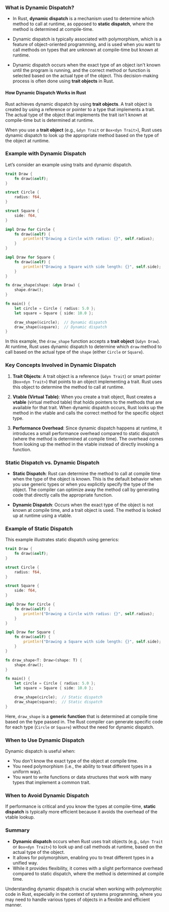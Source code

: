 ### **What is Dynamic Dispatch?**


- In Rust, **dynamic dispatch** is a mechanism used to determine which method to call at runtime, as 
  opposed to **static dispatch**, where the method is determined at compile-time. 

- Dynamic dispatch is typically associated with polymorphism, which is a feature of object-oriented 
  programming, and is used when you want to call methods on types that are unknown at compile-time but known
  at runtime.

- Dynamic dispatch occurs when the exact type of an object isn't known until the program is running, and 
  the correct method or function is selected based on the actual type of the object. 
  This decision-making process is often done using **trait objects** in Rust.

#### **How Dynamic Dispatch Works in Rust**

Rust achieves dynamic dispatch by using **trait objects**. A trait object is created by using a reference 
or pointer to a type that implements a trait. 
The actual type of the object that implements the trait isn't known at compile-time but is determined at 
runtime.

When you use a **trait object** (e.g., `&dyn Trait` or `Box<dyn Trait>`), Rust uses dynamic dispatch to 
look up the appropriate method based on the type of the object at runtime.

### **Example with Dynamic Dispatch**

Let’s consider an example using traits and dynamic dispatch.

```rust
trait Draw {
    fn draw(&self);
}

struct Circle {
    radius: f64,
}

struct Square {
    side: f64,
}

impl Draw for Circle {
    fn draw(&self) {
        println!("Drawing a Circle with radius: {}", self.radius);
    }
}

impl Draw for Square {
    fn draw(&self) {
        println!("Drawing a Square with side length: {}", self.side);
    }
}

fn draw_shape(shape: &dyn Draw) {
    shape.draw();
}

fn main() {
    let circle = Circle { radius: 5.0 };
    let square = Square { side: 10.0 };

    draw_shape(&circle);  // Dynamic dispatch
    draw_shape(&square);  // Dynamic dispatch
}
```

In this example, the `draw_shape` function accepts a **trait object** (`&dyn Draw`). 
At runtime, Rust uses dynamic dispatch to determine which `draw` method to call based on the actual 
type of the `shape` (either `Circle` or `Square`).

### **Key Concepts Involved in Dynamic Dispatch**

1. **Trait Objects**: A trait object is a reference (`&dyn Trait`) or smart pointer (`Box<dyn Trait>`) 
   that points to an object implementing a trait. Rust uses this object to determine the method to call at 
   runtime.

2. **Vtable (Virtual Table)**: When you create a trait object, Rust creates a **vtable** (virtual method 
   table) that holds pointers to the methods that are available for that trait. 
   When dynamic dispatch occurs, Rust looks up the method in the vtable and calls the correct method for the
   specific object type.

3. **Performance Overhead**: Since dynamic dispatch happens at runtime, it introduces a small performance 
   overhead compared to static dispatch (where the method is determined at compile time). 
   The overhead comes from looking up the method in the vtable instead of directly invoking a function.

### **Static Dispatch vs. Dynamic Dispatch**

- **Static Dispatch**: 
  Rust can determine the method to call at compile time when the type of the object is known. 
  This is the default behavior when you use generic types or when you explicitly specify the type of the 
  object. The compiler can optimize away the method call by generating code that directly calls the 
  appropriate function.

- **Dynamic Dispatch**: Occurs when the exact type of the object is not known at compile time, and a 
  trait object is used. The method is looked up at runtime using a vtable.

### **Example of Static Dispatch**

This example illustrates static dispatch using generics:

```rust
trait Draw {
    fn draw(&self);
}

struct Circle {
    radius: f64,
}

struct Square {
    side: f64,
}

impl Draw for Circle {
    fn draw(&self) {
        println!("Drawing a Circle with radius: {}", self.radius);
    }
}

impl Draw for Square {
    fn draw(&self) {
        println!("Drawing a Square with side length: {}", self.side);
    }
}

fn draw_shape<T: Draw>(shape: T) {
    shape.draw();
}

fn main() {
    let circle = Circle { radius: 5.0 };
    let square = Square { side: 10.0 };

    draw_shape(circle);  // Static dispatch
    draw_shape(square);  // Static dispatch
}
```

Here, `draw_shape` is a **generic function** that is determined at compile time based on the type passed in.
The Rust compiler can generate specific code for each type (`Circle` or `Square`) without the need for 
dynamic dispatch.

### **When to Use Dynamic Dispatch**

Dynamic dispatch is useful when:
- You don't know the exact type of the object at compile time.
- You need polymorphism (i.e., the ability to treat different types in a uniform way).
- You want to write functions or data structures that work with many types that implement a common trait.

### **When to Avoid Dynamic Dispatch**

If performance is critical and you know the types at compile-time, **static dispatch** is typically more 
efficient because it avoids the overhead of the vtable lookup.

### **Summary**

- **Dynamic dispatch** occurs when Rust uses trait objects (e.g., `&dyn Trait` or `Box<dyn Trait>`) to look 
  up and call methods at runtime, based on the actual type of the object.
- It allows for polymorphism, enabling you to treat different types in a unified way.
- While it provides flexibility, it comes with a slight performance overhead compared to static dispatch, 
  where the method is determined at compile time.

Understanding dynamic dispatch is crucial when working with polymorphic code in Rust, especially in the 
context of systems programming, where you may need to handle various types of objects in a flexible and 
efficient manner.


